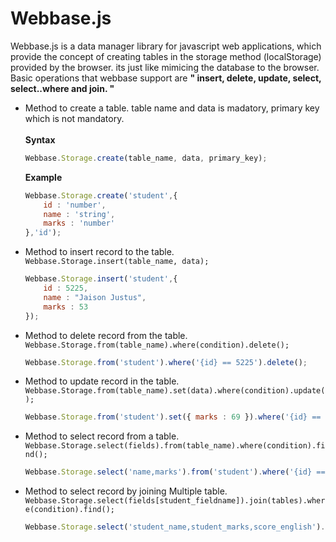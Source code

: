 Webbase.js
==========

Webbase.js is a data manager library for javascript web applications, which provide the concept of creating 
tables in the storage method (localStorage) provided by the browser. its just like mimicing the database to the browser.
Basic operations that webbase support are <b>" insert, delete, update, select, select..where and join. "</b>

* Method to create a table. table name and data is madatory,  primary key which is not mandatory.<br/><br/>
    <b> Syntax </b>
    ```Javascript
    Webbase.Storage.create(table_name, data, primary_key);
    ```

    <b> Example </b>
    ```Javascript
    Webbase.Storage.create('student',{
        id : 'number',
        name : 'string',
        marks : 'number'
    },'id');
    ```


* Method to insert record to the table. `Webbase.Storage.insert(table_name, data);`

    ```Javascript
    Webbase.Storage.insert('student',{
        id : 5225,
        name : "Jaison Justus",
        marks : 53
    });
    ```

* Method to delete record from the table. `Webbase.Storage.from(table_name).where(condition).delete();`

    ```Javascript
    Webbase.Storage.from('student').where('{id} == 5225').delete();
    ```

* Method to update record in the table. `Webbase.Storage.from(table_name).set(data).where(condition).update();`
    

    ```Javascript
    Webbase.Storage.from('student').set({ marks : 69 }).where('{id} == 5225 || {id} == 5222').update();
    ```

* Method to select record from a table. `Webbase.Storage.select(fields).from(table_name).where(condition).find();`
    

    ```Javascript
    Webbase.Storage.select('name,marks').from('student').where('{id} == 5222').find();
    ```

* Method to select record by joining Multiple table. `Webbase.Storage.select(fields[student_fieldname]).join(tables).where(condition).find();`
    

    ```Javascript
    Webbase.Storage.select('student_name,student_marks,score_english').join('student.score').where('{id} == 5222').find();
    ```
